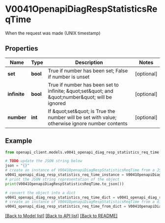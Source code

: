 # V0041OpenapiDiagRespStatisticsReqTime

When the request was made (UNIX timestamp)

## Properties

Name | Type | Description | Notes
------------ | ------------- | ------------- | -------------
**set** | **bool** | True if number has been set; False if number is unset | [optional] 
**infinite** | **bool** | True if number has been set to infinite; \&quot;set\&quot; and \&quot;number\&quot; will be ignored | [optional] 
**number** | **int** | If \&quot;set\&quot; is True the number will be set with value; otherwise ignore number contents | [optional] 

## Example

```python
from openapi_client.models.v0041_openapi_diag_resp_statistics_req_time import V0041OpenapiDiagRespStatisticsReqTime

# TODO update the JSON string below
json = "{}"
# create an instance of V0041OpenapiDiagRespStatisticsReqTime from a JSON string
v0041_openapi_diag_resp_statistics_req_time_instance = V0041OpenapiDiagRespStatisticsReqTime.from_json(json)
# print the JSON string representation of the object
print(V0041OpenapiDiagRespStatisticsReqTime.to_json())

# convert the object into a dict
v0041_openapi_diag_resp_statistics_req_time_dict = v0041_openapi_diag_resp_statistics_req_time_instance.to_dict()
# create an instance of V0041OpenapiDiagRespStatisticsReqTime from a dict
v0041_openapi_diag_resp_statistics_req_time_from_dict = V0041OpenapiDiagRespStatisticsReqTime.from_dict(v0041_openapi_diag_resp_statistics_req_time_dict)
```
[[Back to Model list]](../README.md#documentation-for-models) [[Back to API list]](../README.md#documentation-for-api-endpoints) [[Back to README]](../README.md)


